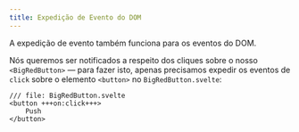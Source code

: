 ```yaml
---
title: Expedição de Evento do DOM
---
```


A expedição de evento também funciona para os eventos do DOM.

Nós queremos ser notificados a respeito dos cliques sobre o nosso `<BigRedButton>` — para fazer isto, apenas precisamos expedir os eventos de `click` sobre o elemento `<button>` no `BigRedButton.svelte`:

```svelte
/// file: BigRedButton.svelte
<button +++on:click+++>
	Push
</button>
```
